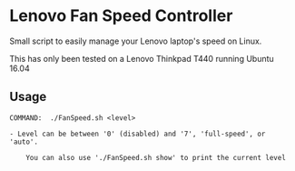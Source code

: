 # Lenovo Fan Speed Controller
Small script to easily manage your Lenovo laptop's speed on Linux.

This has only been tested on a Lenovo Thinkpad T440 running Ubuntu 16.04



## Usage

```shell
COMMAND:  ./FanSpeed.sh <level>

- Level can be between '0' (disabled) and '7', 'full-speed', or 'auto'.

    You can also use './FanSpeed.sh show' to print the current level
```
